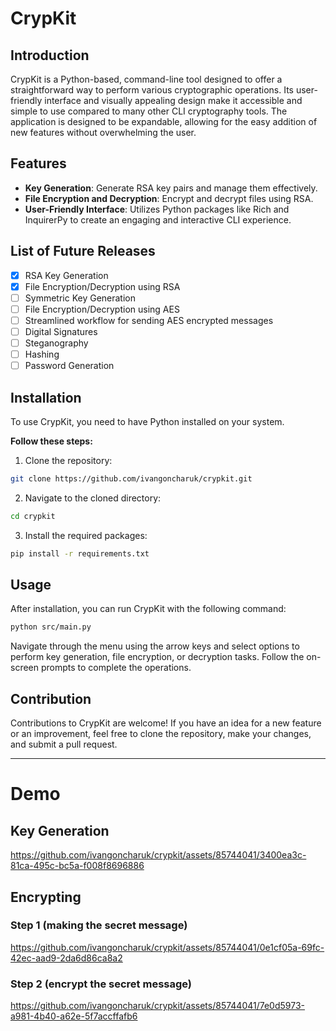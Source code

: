 # CrypKit

## Introduction
CrypKit is a Python-based, command-line tool designed to offer a straightforward way to perform various cryptographic operations. Its user-friendly interface and visually appealing design make it accessible and simple to use compared to many other CLI cryptography tools. The application is designed to be expandable, allowing for the easy addition of new features without overwhelming the user.

## Features
- **Key Generation**: Generate RSA key pairs and manage them effectively.
- **File Encryption and Decryption**: Encrypt and decrypt files using RSA.
- **User-Friendly Interface**: Utilizes Python packages like Rich and InquirerPy to create an engaging and interactive CLI experience.


## List of Future Releases
- [x] RSA Key Generation
- [x] File Encryption/Decryption using RSA
- [ ] Symmetric Key Generation
- [ ] File Encryption/Decryption using AES
- [ ] Streamlined workflow for sending AES encrypted messages
- [ ] Digital Signatures
- [ ] Steganography
- [ ] Hashing
- [ ] Password Generation

## Installation
To use CrypKit, you need to have Python installed on your system.

**Follow these steps:**

1. Clone the repository:
  ```bash
  git clone https://github.com/ivangoncharuk/crypkit.git
  ```
2. Navigate to the cloned directory:
```bash
cd crypkit
```

3. Install the required packages:
```bash
pip install -r requirements.txt
```

## Usage
After installation, you can run CrypKit with the following command:

```bash
python src/main.py
```

Navigate through the menu using the arrow keys and select options to perform key generation, file encryption, or decryption tasks. Follow the on-screen prompts to complete the operations.

## Contribution
Contributions to CrypKit are welcome! If you have an idea for a new feature or an improvement, feel free to clone the repository, make your changes, and submit a pull request.

---

# Demo

## Key Generation

https://github.com/ivangoncharuk/crypkit/assets/85744041/3400ea3c-81ca-495c-bc5a-f008f8696886

## Encrypting

### Step 1 (making the secret message)

https://github.com/ivangoncharuk/crypkit/assets/85744041/0e1cf05a-69fc-42ec-aad9-2da6d86ca8a2

### Step 2 (encrypt the secret message)

https://github.com/ivangoncharuk/crypkit/assets/85744041/7e0d5973-a981-4b40-a62e-5f7accffafb6


